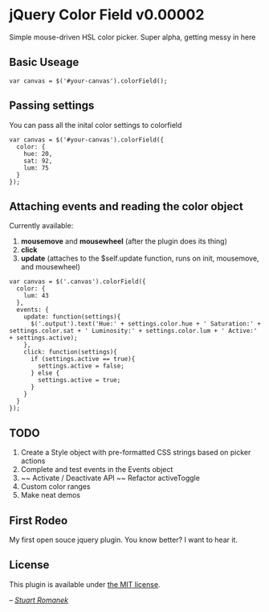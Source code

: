 # jQuery Color Field v0.00002

Simple mouse-driven HSL color picker. Super alpha, getting messy in here

## Basic Useage
`var canvas = $('#your-canvas').colorField();`

## Passing settings
You can pass all the inital color settings to colorfield

```
var canvas = $('#your-canvas').colorField({
  color: {
    hue: 20,
    sat: 92,
    lum: 75
  }
});
```

## Attaching events and reading the color object
Currently available:

1. **mousemove** and **mousewheel** (after the plugin does its thing)
2. **click**
3. **update** (attaches to the $self.update function, runs on init, mousemove, and mousewheel)

```
var canvas = $('.canvas').colorField({
  color: {
    lum: 43
  },
  events: {
    update: function(settings){
      $('.output').text('Hue:' + settings.color.hue + ' Saturation:' + settings.color.sat + ' Luminosity:' + settings.color.lum + ' Active:' + settings.active);
    },
    click: function(settings){
      if (settings.active == true){
        settings.active = false;
      } else {
        settings.active = true;
      }
    }
  }
});
```

## TODO
1. Create a Style object with pre-formatted CSS strings based on picker actions
2. Complete and test events in the Events object
3. ~~ Activate / Deactivate API ~~ Refactor activeToggle
4. Custom color ranges
5. Make neat demos

## First Rodeo
My first open souce jquery plugin. You know better? I want to hear it.

## License

This plugin is available under [the MIT license](http://mths.be/mit).

_– [Stuart Romanek](http://romanek.us)_